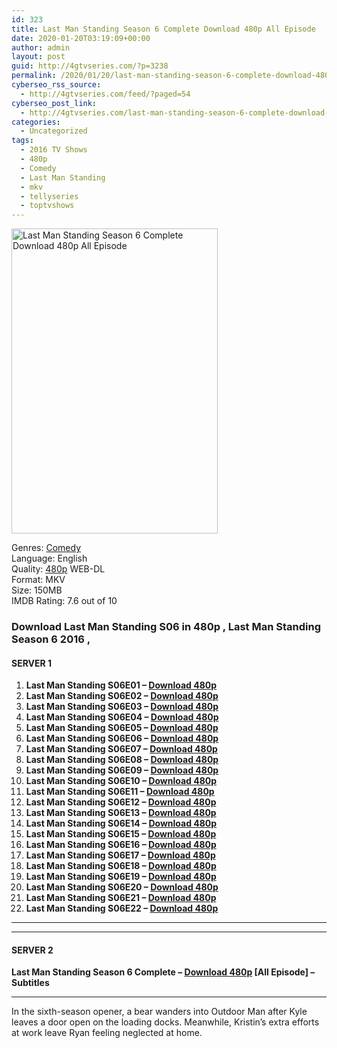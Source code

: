 ```yaml
---
id: 323
title: Last Man Standing Season 6 Complete Download 480p All Episode
date: 2020-01-20T03:19:09+00:00
author: admin
layout: post
guid: http://4gtvseries.com/?p=3238
permalink: /2020/01/20/last-man-standing-season-6-complete-download-480p-all-episode-2/
cyberseo_rss_source:
  - http://4gtvseries.com/feed/?paged=54
cyberseo_post_link:
  - http://4gtvseries.com/last-man-standing-season-6-complete-download-480p-all-episode/
categories:
  - Uncategorized
tags:
  - 2016 TV Shows
  - 480p
  - Comedy
  - Last Man Standing
  - mkv
  - tellyseries
  - toptvshows
---
```

<img loading="lazy" class="aligncenter" src="https://3.bp.blogspot.com/-QJGsSo4IqHI/XiSLgDn43KI/AAAAAAAAAOk/9Q42pA6dAWoDap-BEW2r0FWVV0ja3B9lwCK4BGAYYCw/s1600/Last%2BMan%2BStanding%2BSeason%2B6.jpg" alt="Last Man Standing Season 6 Complete Download 480p All Episode" width="330" height="488" />

Genres: <a href="http://4gtvseries.com/tag/comedy/" data-wpel-link="internal">Comedy</a>  
Language: English  
Quality:&nbsp;<a href="http://4gtvseries.com/tag/480p/" data-wpel-link="internal">480p</a> WEB-DL  
Format: MKV  
Size: 150MB  
IMDB Rating: 7.6 out of 10

### **Download Last Man Standing S06 in 480p , Last Man Standing Season 6 2016 ,&nbsp;**

#### <span><strong>SERVER 1</strong></span>

  1. **Last Man Standing S06E01 – <a href="http://slink.dl480p.xyz/SuIToHlq" data-wpel-link="external" target="_blank" rel="nofollow external noopener noreferrer" class="wpel-icon-left"><i class="wpel-icon fa fa-download" aria-hidden="true"></i>Download 480p</a>**
  2. **Last Man Standing S06E02 – <a href="http://slink.dl480p.xyz/eabz" data-wpel-link="external" target="_blank" rel="nofollow external noopener noreferrer" class="wpel-icon-left"><i class="wpel-icon fa fa-download" aria-hidden="true"></i>Download 480p</a>**
  3. **Last Man Standing S06E03 – <a href="http://slink.dl480p.xyz/V3V1" data-wpel-link="external" target="_blank" rel="nofollow external noopener noreferrer" class="wpel-icon-left"><i class="wpel-icon fa fa-download" aria-hidden="true"></i>Download 480p</a>**
  4. **Last Man Standing S06E04 – <a href="http://slink.dl480p.xyz/k1FAL" data-wpel-link="external" target="_blank" rel="nofollow external noopener noreferrer" class="wpel-icon-left"><i class="wpel-icon fa fa-download" aria-hidden="true"></i>Download 480p</a>**
  5. **Last Man Standing S06E05 – <a href="http://slink.dl480p.xyz/hfYX2eAg" data-wpel-link="external" target="_blank" rel="nofollow external noopener noreferrer" class="wpel-icon-left"><i class="wpel-icon fa fa-download" aria-hidden="true"></i>Download 480p</a>**
  6. **Last Man Standing S06E06 – <a href="http://slink.dl480p.xyz/Got58mhn" data-wpel-link="external" target="_blank" rel="nofollow external noopener noreferrer" class="wpel-icon-left"><i class="wpel-icon fa fa-download" aria-hidden="true"></i>Download 480p</a>**
  7. **Last Man Standing S06E07 – <a href="http://slink.dl480p.xyz/hHdK8slv" data-wpel-link="external" target="_blank" rel="nofollow external noopener noreferrer" class="wpel-icon-left"><i class="wpel-icon fa fa-download" aria-hidden="true"></i>Download 480p</a>**
  8. **Last Man Standing S06E08 – <a href="http://slink.dl480p.xyz/Tytufd" data-wpel-link="external" target="_blank" rel="nofollow external noopener noreferrer" class="wpel-icon-left"><i class="wpel-icon fa fa-download" aria-hidden="true"></i>Download 480p</a>**
  9. **Last Man Standing S06E09 – <a href="http://slink.dl480p.xyz/I7J8R" data-wpel-link="external" target="_blank" rel="nofollow external noopener noreferrer" class="wpel-icon-left"><i class="wpel-icon fa fa-download" aria-hidden="true"></i>Download 480p</a>**
 10. **Last Man Standing S06E10 – <a href="http://slink.dl480p.xyz/ouKOE" data-wpel-link="external" target="_blank" rel="nofollow external noopener noreferrer" class="wpel-icon-left"><i class="wpel-icon fa fa-download" aria-hidden="true"></i>Download 480p</a>**
 11. **Last Man Standing S06E11 – <a href="http://slink.dl480p.xyz/WmhcU" data-wpel-link="external" target="_blank" rel="nofollow external noopener noreferrer" class="wpel-icon-left"><i class="wpel-icon fa fa-download" aria-hidden="true"></i>Download 480p</a>**
 12. **Last Man Standing S06E12 – <a href="http://slink.dl480p.xyz/uzVQeW" data-wpel-link="external" target="_blank" rel="nofollow external noopener noreferrer" class="wpel-icon-left"><i class="wpel-icon fa fa-download" aria-hidden="true"></i>Download 480p</a>**
 13. **Last Man Standing S06E13 – <a href="http://slink.dl480p.xyz/048NT" data-wpel-link="external" target="_blank" rel="nofollow external noopener noreferrer" class="wpel-icon-left"><i class="wpel-icon fa fa-download" aria-hidden="true"></i>Download 480p</a>**
 14. **Last Man Standing S06E14 – <a href="http://slink.dl480p.xyz/7epYY" data-wpel-link="external" target="_blank" rel="nofollow external noopener noreferrer" class="wpel-icon-left"><i class="wpel-icon fa fa-download" aria-hidden="true"></i>Download 480p</a>**
 15. **Last Man Standing S06E15 – <a href="http://slink.dl480p.xyz/8OrRThJT" data-wpel-link="external" target="_blank" rel="nofollow external noopener noreferrer" class="wpel-icon-left"><i class="wpel-icon fa fa-download" aria-hidden="true"></i>Download 480p</a>**
 16. **Last Man Standing S06E16 – <a href="http://slink.dl480p.xyz/VEi8GQ5H" data-wpel-link="external" target="_blank" rel="nofollow external noopener noreferrer" class="wpel-icon-left"><i class="wpel-icon fa fa-download" aria-hidden="true"></i>Download 480p</a>**
 17. **Last Man Standing S06E17 – <a href="http://slink.dl480p.xyz/OeU1" data-wpel-link="external" target="_blank" rel="nofollow external noopener noreferrer" class="wpel-icon-left"><i class="wpel-icon fa fa-download" aria-hidden="true"></i>Download 480p</a>**
 18. **Last Man Standing S06E18 – <a href="http://slink.dl480p.xyz/Xv50" data-wpel-link="external" target="_blank" rel="nofollow external noopener noreferrer" class="wpel-icon-left"><i class="wpel-icon fa fa-download" aria-hidden="true"></i>Download 480p</a>**
 19. **Last Man Standing S06E19 – <a href="http://slink.dl480p.xyz/AFCSJTIH" data-wpel-link="external" target="_blank" rel="nofollow external noopener noreferrer" class="wpel-icon-left"><i class="wpel-icon fa fa-download" aria-hidden="true"></i>Download 480p</a>**
 20. **Last Man Standing S06E20 – <a href="http://slink.dl480p.xyz/ntkB" data-wpel-link="external" target="_blank" rel="nofollow external noopener noreferrer" class="wpel-icon-left"><i class="wpel-icon fa fa-download" aria-hidden="true"></i>Download 480p</a>**
 21. **Last Man Standing S06E21 – <a href="http://slink.dl480p.xyz/4fHWy6K6" data-wpel-link="external" target="_blank" rel="nofollow external noopener noreferrer" class="wpel-icon-left"><i class="wpel-icon fa fa-download" aria-hidden="true"></i>Download 480p</a>**
 22. **Last Man Standing S06E22 – <a href="http://slink.dl480p.xyz/Q9bC" data-wpel-link="external" target="_blank" rel="nofollow external noopener noreferrer" class="wpel-icon-left"><i class="wpel-icon fa fa-download" aria-hidden="true"></i>Download 480p</a>**

* * *

* * *

#### <span><strong>SERVER 2</strong></span>

**Last Man Standing Season 6 Complete – <a href="http://dl480p.xyz/3507/" data-wpel-link="external" target="_blank" rel="nofollow external noopener noreferrer" class="wpel-icon-left"><i class="wpel-icon fa fa-download" aria-hidden="true"></i>Download 480p</a> [All Episode] – Subtitles**

* * *

In the sixth-season opener, a bear wanders into Outdoor Man after Kyle leaves a door open on the loading docks. Meanwhile, Kristin’s extra efforts at work leave Ryan feeling neglected at home.

<div align="center">
</div>